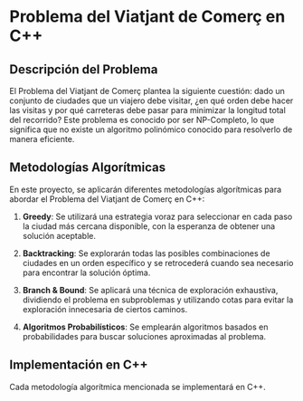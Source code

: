 # Problema del Viatjant de Comerç en C++

## Descripción del Problema

El Problema del Viatjant de Comerç plantea la siguiente cuestión: dado un conjunto de ciudades que un viajero debe visitar, ¿en qué orden debe hacer las visitas y por qué carreteras debe pasar para minimizar la longitud total del recorrido? Este problema es conocido por ser NP-Completo, lo que significa que no existe un algoritmo polinómico conocido para resolverlo de manera eficiente.

## Metodologías Algorítmicas

En este proyecto, se aplicarán diferentes metodologías algorítmicas para abordar el Problema del Viatjant de Comerç en C++:

1. **Greedy**: Se utilizará una estrategia voraz para seleccionar en cada paso la ciudad más cercana disponible, con la esperanza de obtener una solución aceptable.

2. **Backtracking**: Se explorarán todas las posibles combinaciones de ciudades en un orden específico y se retrocederá cuando sea necesario para encontrar la solución óptima.

3. **Branch & Bound**: Se aplicará una técnica de exploración exhaustiva, dividiendo el problema en subproblemas y utilizando cotas para evitar la exploración innecesaria de ciertos caminos.

4. **Algoritmos Probabilísticos**: Se emplearán algoritmos basados en probabilidades para buscar soluciones aproximadas al problema.

## Implementación en C++

Cada metodología algorítmica mencionada se implementará en C++. 
